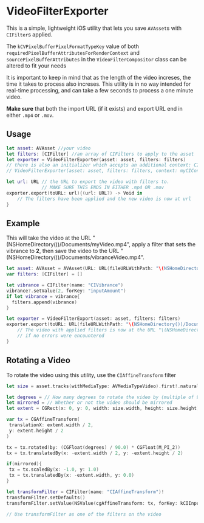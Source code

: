 # VideoFilterExporter

This is a simple, lightweight iOS utility that lets you save `AVAsset`s with `CIFilter`s applied.

The `kCVPixelBufferPixelFormatTypeKey` value of both `requiredPixelBufferAttributesForRenderContext` and `sourcePixelBufferAttributes` in the `VideoFilterCompositor` class can be altered to fit your needs

It is important to keep in mind that as the length of the video increses, the time it takes to process also increses. This utility is in no way intended for real-time processing, and can take a few seconds to process a one minute video.

**Make sure** that both the import URL (if it exists) and export URL end in either `.mp4` or `.mov`.

## Usage

```swift
let asset: AVAsset //your video
let filters: [CIFilter] //an array of CIFilters to apply to the asset
let exporter = VideoFilterExporter(asset: asset, filters: filters)
// there is also an initializer which accepts an additional context: CIContext parameter
// VideoFilterExporter(asset: asset, filters: filters, context: myCIContext)

let url: URL // the URL to export the video with filters to.
             // MAKE SURE THIS ENDS IN EITHER .mp4 OR .mov
exporter.export(toURL: url){(url: URL?) -> Void in
    // The filters have been applied and the new video is now at url
}
```   
## Example

This will take the video at the URL "\(NSHomeDirectory())/Documents/myVideo.mp4", apply a filter that sets the vibrance to **2**, then save the video to the URL "\(NSHomeDirectory())/Documents/vibranceVideo.mp4".

```swift
let asset: AVAsset = AVAsset(URL: URL(fileURLWithPath: "\(NSHomeDirectory())/Documents/myVideo.mp4"))
var filters: [CIFilter] = []

let vibrance = CIFilter(name: "CIVibrance")
vibrance?.setValue(2, forKey: "inputAmount")
if let vibrance = vibrance{
  filters.append(vibrance)
}

let exporter = VideoFilterExport(asset: asset, filters: filters)
exporter.export(toURL: URL(fileURLWithPath: "\(NSHomeDirectory())/Documents/vibranceVideo.mp4")){(url: URL?) -> Void in
    // The video with applied filters is now at the URL "\(NSHomeDirectory())/Documents/vibranceVideo.mp4"
    // if no errors were encountered
}
```

## Rotating a Video
 
 To rotate the video using this utility, use the `CIAffineTransform` filter

```swift
let size = asset.tracks(withMediaType: AVMediaTypeVideo).first!.naturalSize

let degrees = // How many degrees to rotate the video by (multiple of 90)
let mirrored = // Whether or not the video should be mirrored
let extent = CGRect(x: 0, y: 0, width: size.width, height: size.height))

var tx = CGAffineTransform(
 translationX: extent.width / 2,
 y: extent.height / 2
)

tx = tx.rotated(by: (CGFloat(degrees) / 90.0) * CGFloat(M_PI_2)) 
tx = tx.translatedBy(x: -extent.width / 2, y: -extent.height / 2)

if(mirrored){
 tx = tx.scaledBy(x: -1.0, y: 1.0)  
 tx = tx.translatedBy(x: -extent.width, y: 0.0)
}

let transformFilter = CIFilter(name: "CIAffineTransform")!
transformFilter.setDefaults()
transformFilter.setValue(NSValue(cgAffineTransform: tx, forKey: kCIInputTransformKey))

// Use transformFilter as one of the filters on the video
```
